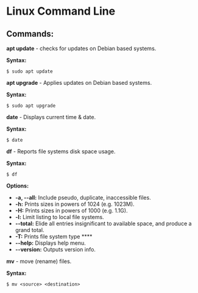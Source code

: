 # Linux Command Line

## Commands:

**apt update** - checks for updates on Debian based systems.

**Syntax:**

`$ sudo apt update`

**apt upgrade** - Applies updates on Debian based systems.

**Syntax:**

`$ sudo apt upgrade`

**date** - Displays current time & date.

**Syntax:**

`$ date`

**df** - Reports file systems disk space usage.

**Syntax:**

`$ df`

**Options:**

* **-a, --all:** Include pseudo, duplicate, inaccessible files.
* **-h:** Prints sizes in powers of 1024 \(e.g. 1023M\).
* **-H:** Prints sizes in powers of 1000 \(e.g. 1.1G\).
* **-l:** Limit listing to local file systems.
* **--total:** Elide all entries insignificant to available space, and produce a grand total.
* **-T:** Prints file system type ****
* **--help:** Displays help menu.
* **--version:** Outputs version info.

**mv** - move \(rename\) files.

**Syntax:**

`$ mv <source> <destination>`

